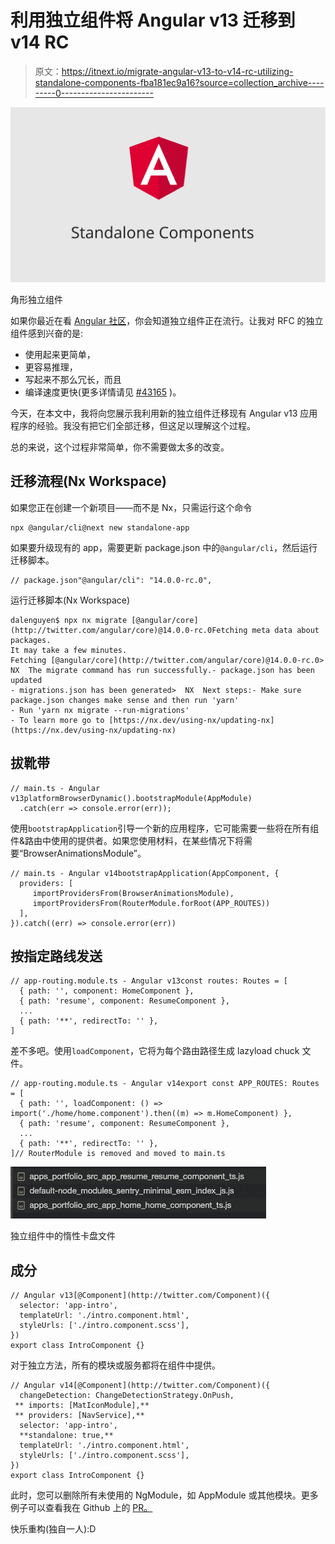 # 利用独立组件将 Angular v13 迁移到 v14 RC

> 原文：<https://itnext.io/migrate-angular-v13-to-v14-rc-utilizing-standalone-components-fba181ec9a16?source=collection_archive---------0----------------------->

![](img/d5382466531db795f8cd97ad33925c5d.png)

角形独立组件

如果你最近在看 [Angular 社区](https://github.com/angular/angular/discussions/43784)，你会知道独立组件正在流行。让我对 RFC 的独立组件感到兴奋的是:

*   使用起来更简单，
*   更容易推理，
*   写起来不那么冗长，而且
*   编译速度更快(更多详情请见 [#43165](https://github.com/angular/angular/issues/43165) )。

今天，在本文中，我将向您展示我利用新的独立组件迁移现有 Angular v13 应用程序的经验。我没有把它们全部迁移，但这足以理解这个过程。

总的来说，这个过程非常简单，你不需要做太多的改变。

## 迁移流程(Nx Workspace)

如果您正在创建一个新项目——而不是 Nx，只需运行这个命令

```
npx @angular/cli@next new standalone-app
```

如果要升级现有的 app，需要更新 package.json 中的`@angular/cli`，然后运行迁移脚本。

```
// package.json"@angular/cli": "14.0.0-rc.0",
```

运行迁移脚本(Nx Workspace)

```
dalenguyen$ npx nx migrate [@angular/core](http://twitter.com/angular/core)@14.0.0-rc.0Fetching meta data about packages.
It may take a few minutes.
Fetching [@angular/core](http://twitter.com/angular/core)@14.0.0-rc.0>  NX  The migrate command has run successfully.- package.json has been updated
- migrations.json has been generated>  NX  Next steps:- Make sure package.json changes make sense and then run 'yarn'
- Run 'yarn nx migrate --run-migrations'
- To learn more go to [https://nx.dev/using-nx/updating-nx](https://nx.dev/using-nx/updating-nx)
```

## 拔靴带

```
// main.ts - Angular v13platformBrowserDynamic().bootstrapModule(AppModule)
  .catch(err => console.error(err));
```

使用`bootstrapApplication`引导一个新的应用程序，它可能需要一些将在所有组件&路由中使用的提供者。如果您使用材料，在某些情况下将需要“BrowserAnimationsModule”。

```
// main.ts - Angular v14bootstrapApplication(AppComponent, {
  providers: [
     importProvidersFrom(BrowserAnimationsModule),
     importProvidersFrom(RouterModule.forRoot(APP_ROUTES))
  ],
}).catch((err) => console.error(err))
```

## 按指定路线发送

```
// app-routing.module.ts - Angular v13const routes: Routes = [
  { path: '', component: HomeComponent },
  { path: 'resume', component: ResumeComponent },
  ...
  { path: '**', redirectTo: '' },
]
```

差不多吧。使用`loadComponent`，它将为每个路由路径生成 lazyload chuck 文件。

```
// app-routing.module.ts - Angular v14export const APP_ROUTES: Routes = [
  { path: '', loadComponent: () => import('./home/home.component').then((m) => m.HomeComponent) },
  { path: 'resume', component: ResumeComponent },
  ...
  { path: '**', redirectTo: '' },
]// RouterModule is removed and moved to main.ts
```

![](img/912980d69b21ee98fdd540d01e2cd387.png)

独立组件中的惰性卡盘文件

## 成分

```
// Angular v13[@Component](http://twitter.com/Component)({
  selector: 'app-intro',
  templateUrl: './intro.component.html',
  styleUrls: ['./intro.component.scss'],
})
export class IntroComponent {}
```

对于独立方法，所有的模块或服务都将在组件中提供。

```
// Angular v14[@Component](http://twitter.com/Component)({
  changeDetection: ChangeDetectionStrategy.OnPush,
 ** imports: [MatIconModule],**
 ** providers: [NavService],**
  selector: 'app-intro',
  **standalone: true,**
  templateUrl: './intro.component.html',
  styleUrls: ['./intro.component.scss'],
})
export class IntroComponent {}
```

此时，您可以删除所有未使用的 NgModule，如 AppModule 或其他模块。更多例子可以查看我在 Github 上的 [PR。](https://github.com/dalenguyen/dalenguyen.github.io/pull/55/files)

快乐重构(独自一人):D